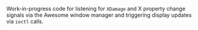
Work-in-progress code for listening for `XDamage` and X property change signals via the Awesome window manager and triggering display updates via `ioctl` calls.
